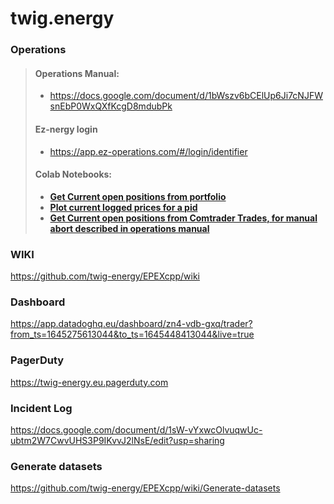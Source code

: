 # twig.energy

### Operations
>#### Operations Manual:
>  - https://docs.google.com/document/d/1bWszv6bCElUp6Ji7cNJFWsnEbP0WxQXfKcgD8mdubPk
>#### Ez-nergy login 
>   - https://app.ez-operations.com/#/login/identifier
>#### Colab Notebooks:
>  - **[Get Current open positions from portfolio](https://colab.research.google.com/drive/1nubo_uVaFN4Cpikj2OPAjfwpjrHSIJiR?usp=sharing)**
>  - **[Plot current logged prices for a pid](https://colab.research.google.com/drive/1E2V7-RV0pd0AgBGUNbq7OukkM3wiDUpZ?usp=sharing)**
>  - **[Get Current open positions from Comtrader Trades, for manual abort described in operations manual](https://colab.research.google.com/drive/11dUhSduqVmk3QbmLGJKPv-DowJMOwZF2?usp=sharing)**


### WIKI
https://github.com/twig-energy/EPEXcpp/wiki
### Dashboard
https://app.datadoghq.eu/dashboard/zn4-vdb-gxq/trader?from_ts=1645275613044&to_ts=1645448413044&live=true
### PagerDuty
https://twig-energy.eu.pagerduty.com
### Incident Log
https://docs.google.com/document/d/1sW-vYxwcOlvuqwUc-ubtm2W7CwvUHS3P9IKvvJ2lNsE/edit?usp=sharing

### Generate datasets
https://github.com/twig-energy/EPEXcpp/wiki/Generate-datasets
